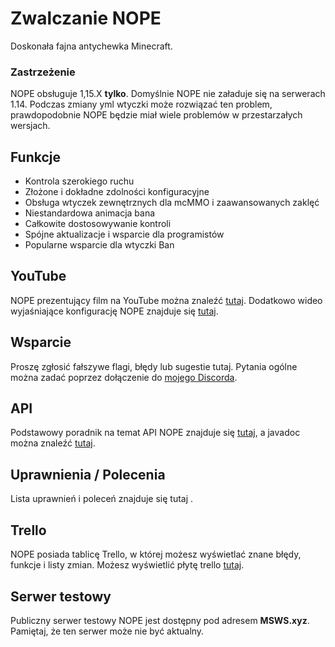 # Zwalczanie NOPE
Doskonała fajna antychewka Minecraft.

### Zastrzeżenie
NOPE obsługuje 1,15.X **tylko**. Domyślnie NOPE nie załaduje się na serwerach 1.14. Podczas zmiany yml wtyczki może rozwiązać ten problem, prawdopodobnie NOPE będzie miał wiele problemów w przestarzałych wersjach.

## Funkcje
* Kontrola szerokiego ruchu
* Złożone i dokładne zdolności konfiguracyjne
* Obsługa wtyczek zewnętrznych dla mcMMO i zaawansowanych zaklęć
* Niestandardowa animacja bana
* Całkowite dostosowywanie kontroli
* Spójne aktualizacje i wsparcie dla programistów
* Popularne wsparcie dla wtyczki Ban

## YouTube
NOPE prezentujący film na YouTube można znaleźć [tutaj](https://www.youtube.com/watch?v=QNumBz-Phwg). Dodatkowo wideo wyjaśniające konfigurację NOPE znajduje się [tutaj](https://www.youtube.com/watch?v=XVuXKsJEAkQ).

## Wsparcie
Proszę zgłosić fałszywe flagi, błędy lub sugestie tutaj. Pytania ogólne można zadać poprzez dołączenie do [mojego Discorda](https://nope.msws.xyz/discord).

## API
Podstawowy poradnik na temat API NOPE znajduje się [tutaj](https://github.com/MSWS/NOPE/wiki/API), a javadoc można znaleźć [tutaj](http://docs.msws.xyz).

## Uprawnienia / Polecenia
Lista uprawnień i poleceń znajduje się tutaj [](https://github.com/MSWS/NOPE/wiki/Permissions).

## Trello
NOPE posiada tablicę Trello, w której możesz wyświetlać znane błędy, funkcje i listy zmian. Możesz wyświetlić płytę trello [tutaj](https://nope.msws.xyz/trello).

## Serwer testowy
Publiczny serwer testowy NOPE jest dostępny pod adresem **MSWS.xyz**. Pamiętaj, że ten serwer może nie być aktualny.